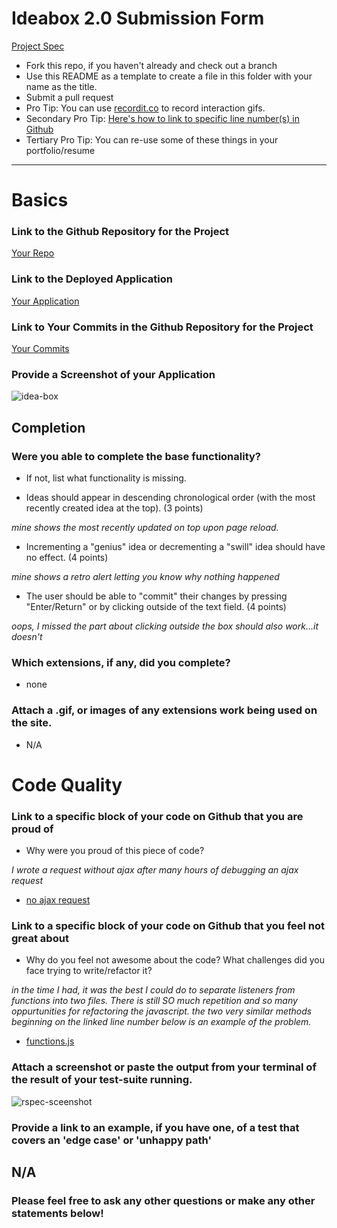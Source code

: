# Ideabox 2.0 Submission Form
[Project Spec](https://github.com/turingschool/curriculum/blob/master/source/projects/revenge_of_idea_box.markdown)

* Fork this repo, if you haven't already and check out a branch
* Use this README as a template to create a file in this folder with your name as the title.
* Submit a pull request
* Pro Tip: You can use [recordit.co](http://recordit.co/) to record interaction gifs.
* Secondary Pro Tip: [Here's how to link to specific line number(s) in Github](http://stackoverflow.com/questions/23821235/how-to-link-to-specific-line-number-on-github)
* Tertiary Pro Tip: You can re-use some of these things in your portfolio/resume

------

# Basics

### Link to the Github Repository for the Project
[Your Repo](https://github.com/jeneve/idea-box)

### Link to the Deployed Application
[Your Application](https://jeneve-has-ideas.herokuapp.com/)

### Link to Your Commits in the Github Repository for the Project
[Your Commits](https://github.com/jeneve/idea-box/commits/master)

### Provide a Screenshot of your Application
![idea-box](http://g.recordit.co/XzyNuujtMP.gif)

## Completion

### Were you able to complete the base functionality?
* If not, list what functionality is missing.

- Ideas should appear in descending chronological order (with the most recently created idea at the top). (3 points)

_mine shows the most recently updated on top upon page reload._

- Incrementing a "genius" idea or decrementing a "swill" idea should have no effect. (4 points)

_mine shows a retro alert letting you know why nothing happened_

- The user should be able to "commit" their changes by pressing "Enter/Return" or by clicking outside of the text field. (4 points)

_oops, I missed the part about clicking outside the box should also work...it doesn't_

### Which extensions, if any, did you complete?
  * none 
### Attach a .gif, or images of any extensions work being used on the site.
  * N/A
# Code Quality

### Link to a specific block of your code on Github that you are proud of

* Why were you proud of this piece of code?

_I wrote a request without ajax after many hours of debugging an ajax request_

- [no ajax request](https://github.com/jeneve/idea-box/blob/master/app/assets/javascripts/functions.js#L7)

### Link to a specific block of your code on Github that you feel not great about
* Why do you feel not awesome about the code? What challenges did you face trying to write/refactor it?

_in the time I had, it was the best I could do to separate listeners from functions into two files. There is still SO much repetition and so many oppurtunities for refactoring the javascript. the two very similar methods beginning on the linked line number below is an example of the problem._

- [functions.js](https://github.com/jeneve/idea-box/blob/master/app/assets/javascripts/functions.js#L65)

### Attach a screenshot or paste the output from your terminal of the result of your test-suite running.

![rspec-sceenshot](https://github.com/jeneve/idea-box/blob/master/app/assets/images/rspec-screenshot.png?raw=true)

### Provide a link to an example, if you have one, of a test that covers an 'edge case' or 'unhappy path'
N/A
-----

### Please feel free to ask any other questions or make any other statements below!
